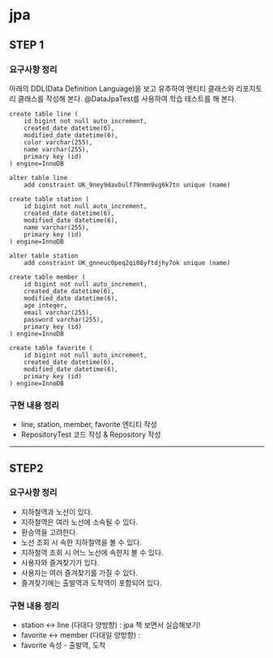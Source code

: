 # jpa
## STEP 1
### 요구사항 정리
아래의 DDL(Data Definition Language)을 보고 유추하여 
엔티티 클래스와 리포지토리 클래스를 작성해 본다.
@DataJpaTest를 사용하여 학습 테스트를 해 본다. 

~~~
create table line (
    id bigint not null auto_increment,
    created_date datetime(6),
    modified_date datetime(6),
    color varchar(255),
    name varchar(255),
    primary key (id)
) engine=InnoDB

alter table line
    add constraint UK_9ney9davbulf79nmn9vg6k7tn unique (name)
~~~
~~~
create table station (
    id bigint not null auto_increment,
    created_date datetime(6),
    modified_date datetime(6),
    name varchar(255),
    primary key (id)
) engine=InnoDB

alter table station 
    add constraint UK_gnneuc0peq2qi08yftdjhy7ok unique (name)
~~~
~~~
create table member (
    id bigint not null auto_increment,
    created_date datetime(6),
    modified_date datetime(6),
    age integer,
    email varchar(255),
    password varchar(255),
    primary key (id)
) engine=InnoDB
~~~
~~~
create table favorite (
    id bigint not null auto_increment,
    created_date datetime(6),
    modified_date datetime(6),
    primary key (id)
) engine=InnoDB
~~~
### 구현 내용 정리
* line, station, member, favorite 엔티티 작성
* RepositoryTest 코드 작성 & Repository 작성
---
## STEP2
### 요구사항 정리
* 지하철역과 노선이 있다.
* 지하철역은 여러 노선에 소속될 수 있다. 
* 환승역을 고려한다.
* 노선 조회 시 속한 지하철역을 볼 수 있다.
* 지하철역 조회 시 어느 노선에 속한지 볼 수 있다.
* 사용자와 즐겨찾기가 있다.
* 사용자는 여러 즐겨찾기를 가질 수 있다.
* 즐겨찾기에는 출발역과 도착역이 포함되어 있다.

### 구현 내용 정리
* station <-> line (다대다 양방향) : jpa 책 보면서 실습해보기!
* favorite <-> member (다대일 양방향) : 
* favorite 속성 - 출발역, 도착
